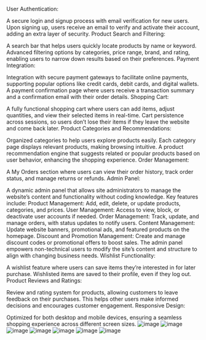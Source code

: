 User Authentication:

A secure login and signup process with email verification for new users. Upon signing up, users receive an email to verify and activate their account, adding an extra layer of security.
Product Search and Filtering:

A search bar that helps users quickly locate products by name or keyword.
Advanced filtering options by categories, price range, brand, and rating, enabling users to narrow down results based on their preferences.
Payment Integration:

Integration with secure payment gateways to facilitate online payments, supporting popular options like credit cards, debit cards, and digital wallets.
A payment confirmation page where users receive a transaction summary and a confirmation email with their order details.
Shopping Cart:

A fully functional shopping cart where users can add items, adjust quantities, and view their selected items in real-time.
Cart persistence across sessions, so users don’t lose their items if they leave the website and come back later.
Product Categories and Recommendations:

Organized categories to help users explore products easily. Each category page displays relevant products, making browsing intuitive.
A product recommendation engine that suggests related or popular products based on user behavior, enhancing the shopping experience.
Order Management:

A My Orders section where users can view their order history, track order status, and manage returns or refunds.
Admin Panel:

A dynamic admin panel that allows site administrators to manage the website’s content and functionality without coding knowledge. Key features include:
Product Management: Add, edit, delete, or update products, categories, and prices.
User Management: Access to view, block, or deactivate user accounts if needed.
Order Management: Track, update, and manage orders, with status updates to notify users.
Content Management: Update website banners, promotional ads, and featured products on the homepage.
Discount and Promotion Management: Create and manage discount codes or promotional offers to boost sales.
The admin panel empowers non-technical users to modify the site’s content and structure to align with changing business needs.
Wishlist Functionality:

A wishlist feature where users can save items they’re interested in for later purchase. Wishlisted items are saved to their profile, even if they log out.
Product Reviews and Ratings:

Review and rating system for products, allowing customers to leave feedback on their purchases. This helps other users make informed decisions and encourages customer engagement.
Responsive Design:

Optimized for both desktop and mobile devices, ensuring a seamless shopping experience across different screen sizes.
![image](https://github.com/user-attachments/assets/7f7c00db-6abf-41e8-b5a8-a9888cb0dda6)
![image](https://github.com/user-attachments/assets/26df3ea4-a71d-4556-a878-0480620ff68e)
![image](https://github.com/user-attachments/assets/cf66ca82-5ac5-4745-85f4-b68d4fd60a54)
![image](https://github.com/user-attachments/assets/98fbc8ea-8a99-4a07-96f4-f5a816a52e73)
![image](https://github.com/user-attachments/assets/891b6e54-36ea-493c-85f6-edbaa868e014)
![image](https://github.com/user-attachments/assets/7bea3efd-a885-4047-b8f9-c29068832e92)
![image](https://github.com/user-attachments/assets/0f451eef-be53-4864-a5b2-c679d535ef1e)





